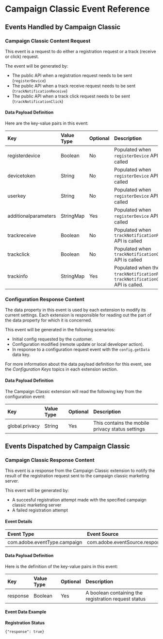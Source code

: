 # Campaign Classic Event Reference

## Events Handled by Campaign Classic

### Campaign Classic Content Request <a id="campaignclassic-content-request"></a>

This event is a request to do either a registration request or a track (receive or click) request.

The event will be generated by:

- The public API when a registration request needs to be sent \(`registerDevice`\)
- The public API when a track receive request needs to be sent \(`trackNotificationReceive`\)
- The public API when a track click request needs to be sent \(`trackNotificationClick`\)

#### Data Payload Definition

Here are the key-value pairs in this event:

| **Key**              | **Value Type** | **Optional** | **Description**                                              |
| :------------------- | :------------- | :----------- | :----------------------------------------------------------- |
| registerdevice       | Boolean        | No           | Populated when `registerDevice` API is called                |
| devicetoken          | String         | No           | Populated when `registerDevice` API is called                |
| userkey              | String         | No           | Populated when `registerDevice` API is called                |
| additionalparameters | StringMap      | Yes          | Populated when `registerDevice` API is called                |
| trackreceive         | Boolean        | No           | Populated when `trackNotificationReceive` API is called      |
| trackclick           | Boolean        | No           | Populated when `trackNotificationClick` API is called        |
| trackinfo            | StringMap      | Yes          | Populated when the `trackNotificationReceive`/ `trackNotificationClick` API is called. |

### Configuration Response Content <a id="configuration-response-content"></a>

The data property in this event is used by each extension to modify its current settings. Each extension is responsible for reading out the part of the data property for which it is concerned.

This event will be generated in the following scenarios:

* Initial config requested by the customer.
* Configuration modified \(remote update or local developer action\).
* In response to a configuration request event with the `config.getData` data key.

For more information about the data payload definition for this event, see the _Configuration Keys_ topics in each extension section.

#### Data Payload Definition <a id="data-payload-definition-2"></a>

The Campaign Classic extension will read the following key from the configuration event:

| **Key** | **Value Type** | **Optional** | **Description** |
| :--- | :--- | :--- | :--- |
| global.privacy | String | Yes | This contains the mobile privacy status settings |

## Events Dispatched by Campaign Classic

### Campaign Classic Response Content

This event is a response from the Campaign Classic extension to notify the result of the registration request sent to the campaign classic marketing server.

This event will be generated by:

* A succesful registration attempt made with the specified campaign classic marketing server
* A failed registration attempt

#### Event Details

| **Event Type** | **Event Source** | **Paired** |
| :--- | :--- | :--- |
| com.adobe.eventType.campaign | com.adobe.eventSource.responseContent | Yes |

#### Data Payload Definition

Here is the definition of the key-value pairs in this event:

| **Key** | **Value Type** | **Optional** | **Description** |
| :--- | :--- | :--- | :--- |
| response | Boolean | Yes | A boolean containing the registration request status |

#### Event Data Example

**Registration Status**

```text
{"response": true}
```
